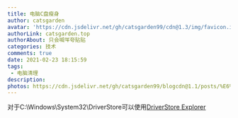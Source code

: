 ```yaml
---
title: 电脑C盘瘦身
author: catsgarden
avatar: 'https://cdn.jsdelivr.net/gh/catsgarden99/cdn@1.3/img/favicon.ico'
authorLink: catsgarden.top
authorAbout: 只会喊咩夸贴贴
categories: 技术
comments: true
date: 2021-02-23 18:15:59
tags:
 - 电脑清理
description:
photos: https://cdn.jsdelivr.net/gh/catsgarden99/blogcdn@1.1/posts/%E6%96%87%E7%AB%A0%E9%BB%98%E8%AE%A4.jpg
---
```

对于C:\Windows\System32\DriverStore可以使用[DriverStore Explorer](https://github.com/lostindark/DriverStoreExplorer/releases)



